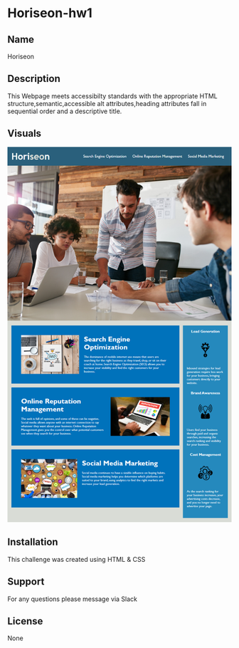 # Horiseon-hw1


## Name

Horiseon

## Description

This Webpage meets accessibilty standards with the appropriate HTML structure,semantic,accessible alt attributes,heading attributes fall in sequential order and a descriptive title.



## Visuals
![HoriseonWebpage](./horiseondemoimg.png)


## Installation

This  challenge was created using HTML & CSS



## Support

For any questions please message via Slack





## License

None

